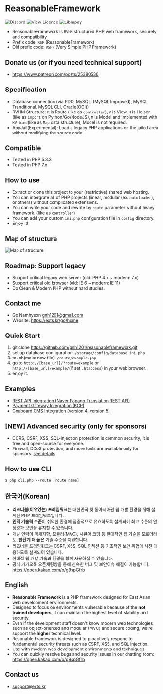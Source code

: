 # ReasonableFramework
![Discord](https://img.shields.io/discord/359930650330923008.svg)
![View Licence](https://img.shields.io/github/license/gnh1201/reasonableframework.svg)
![Librapay](http://img.shields.io/liberapay/receives/catswords.svg?logo=liberapay)

- ReasonableFramework is `RVHM` structured PHP web framework, securely and compatibility
- Prefix code: `RSF` (ReasonableFramework)
- Old prefix code: `VSPF` (Very Simple PHP Framework)

## Donate us (or if you need technical support)
- https://www.patreon.com/posts/25380536
 
## Specification
- Database connection (via PDO, MySQLi (MySQL Improved), MySQL Tranditional, MySQL CLI, Oracle(OCI))
- RVHM Structure: `R` is Route (like as `controller`), `V` is View, `H` is Helper (like as `import` on Python/Go/NodeJS), `M` is Model and implemented with `KV bind`(like as `Map` data structure), Model is not required.
- AppJail(Experimental): Load a legacy PHP applications on the jailed area without modifying the source code.

## Compatible
- Tested in PHP 5.3.3
- Tested in PHP 7.x

## How to use
- Extract or clone this project to your (restrictive) shared web hosting.
- You can intergrate all of PHP projects (linear, modular (ex. `autoloader`), or others) without complicated extensions.
- You can write your code and rewrite by `route` parameter without heavy framework. (like as `controller`)
- You can add your custom `ini.php` configuration file in `config` directory.
- Enjoy it!

## Map of structure
![Map of structure](https://github.com/gnh1201/reasonableframework/raw/master/assets/img/reasonableframework.jpg)

## Roadmap: Support legacy
- Support critical legacy web server (old: PHP 4.x ~ modern: 7.x)
- Support critical old browser (old: IE 6 ~ modern: IE 11)
- Do Clean & Modern PHP without hard studies.

## Contact me
- Go Namhyeon <gnh1201@gmail.com>
- Website: https://exts.kr/go/home

## Quick Start
1. git clone https://github.com/gnh1201/reasonableframework.git
2. set up database configuration: `/storage/config/database.ini.php`
3. touch(make new file): `/route/example.php`
4. go to `http://[base_url]/?route=example` or `http://[base_url]/example/`(if set `.htaccess`) in your web browser.
5. enjoy it.

## Examples
- [REST API Integration (Naver Papago Translation REST API)](https://gist.github.com/gnh1201/081484e6f5e10bd3be819093ba5f49c8)
- [Payment Gateway Integration (KCP)](https://github.com/gnh1201/reasonableframework/blob/master/route/orderpay.pgkcp.php)
- [Gnuboard CMS Integration (version 4, version 5)](https://github.com/gnh1201/reasonableframework/blob/master/route/api.gnuboard.php)

## [NEW] Advanced security (only for sponsors)
- CORS, CSRF, XSS, SQL-injection protection is common security, it is free and open-source for everyone.
- Firewall, DDoS protection, and more tools are available only for sponsors. [see details](https://github.com/gnh1201/reasonableframework/blob/master/SECURITY.md)

## How to use CLI
```
$ php cli.php --route [route name]
```

## 한국어(Korean)
- **리즈너블(이유있는) 프레임워크**는 대한민국 및 동아시아권 웹 개발 환경을 위해 설계된 PHP 프레임워크입니다.
- **인적 기술력 수준**이 취약한 환경에 집중적으로 유효하도록 설계되어 최고 수준의 안정성과 보안을 유지할 수 있습니다.
- 개발 인력이 객체지향, 모듈러(MVC), 시큐어 코딩 등 현대적인 웹 기술을 모르더라도, **한단계 더 높은** 기술 수준을 지원합니다.
- 리즈너블 프레임워크는 CSRF, XSS, SQL 인젝션 등 기초적인 보안 위협에 사전 대응하도록 설계되어 있습니다.
- 현대적 웹 개발 기술과 환경을 함께 사용하실 수 있습니다.
- 공식 카카오톡 오픈채팅방을 통해 신속한 버그 및 보안이슈 해결이 가능합니다. https://open.kakao.com/o/g9spGfrb

## English
- **Reasonable Framework** is a PHP framework designed for East Asian web development environments.
- Designed to focus on environments vulnerable because of the **not trained developers**, it can maintain the highest level of stability and security.
- Even if the development staff doesn't know modern web technologies such as object-oriented and modular (MVC) and secure coding, we're support the **higher** technical level.
- Resonable Framework is designed to proactively respond to fundamental security threats such as CSRF, XSS, and SQL injection.
- Use with modern web development environments and techniques.
- You can quickly resolve bugs and security issues in our chatting room: https://open.kakao.com/o/g9spGfrb

## Contact us
- support@exts.kr
